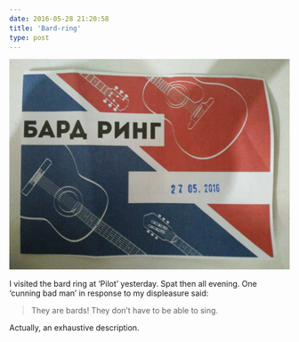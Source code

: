 ```yaml
---
date: 2016-05-28 21:20:58
title: 'Bard‐ring'
type: post
---
```


![Bard‐ring](IMG_20160529_004850.jpg)

I visited the bard ring at ‘Pilot’ yesterday. Spat then all evening. One ‘cunning bad man’ in
response to my displeasure said:

> They are bards! They don’t have to be able to sing.

Actually, an exhaustive description.
